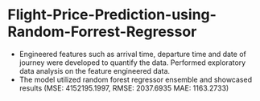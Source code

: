 # Flight-Price-Prediction-using-Random-Forrest-Regressor
-	Engineered features such as arrival time, departure time and date of journey were developed to quantify the data. Performed exploratory data analysis on the feature engineered data.
-	The model utilized random forest regressor ensemble and showcased results (MSE: 4152195.1997, RMSE: 2037.6935 MAE: 1163.2733)
